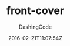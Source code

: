 ---
title: "front-cover"
github: https://github.com/dashingcode/front-cover
demo: https://dashingcode.github.io/front-cover/
author: DashingCode

ssg:
  - Jekyll
cms:
  - No Cms
date: 2016-02-21T11:07:54Z
github_branch: master
description: "Front Cover jekyll theme"
---